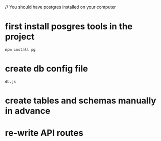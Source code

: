 // You should have postgres installed on your computer

# first install posgres tools in the project

`npm install pg`

# create db config file

`db.js`

# create tables and schemas manually in advance

# re-write API routes
